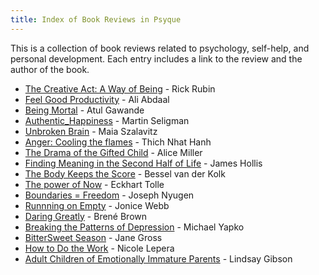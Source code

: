 ```yaml
---
title: Index of Book Reviews in Psyque
---
```


This is a collection of book reviews related to psychology, self-help, and personal development. Each entry includes a link to the review and the author of the book.

- [The Creative Act: A Way of Being](./The_Creative_Act-Rick-Rubin) - Rick Rubin
- [Feel Good Productivity](./Feel_Good_Productivity-Ali_Abdaal) - Ali Abdaal
- [Being Mortal](./Being_Mortal-Atul_Gawande) - Atul Gawande
- [Authentic_Happiness](./Authentic_Happiness-Martin_Seligman) - Martin Seligman
- [Unbroken Brain](./Unbroken_Brain-Maia_Sazalavitz) - Maia Szalavitz
- [Anger: Cooling the flames](./Anger_cooling_the_flames-Thich_Nhat_Hanh) - Thich Nhat Hanh
- [The Drama of the Gifted Child](./The_Drama_of_the_Gifted_Child-Alice_Miller) - Alice Miller
- [Finding Meaning in the Second Half of Life](./Finding_Meaning_in_the_Second_Half_of_Life-James_Hollis) - James Hollis
- [The Body Keeps the Score](./The_Body_Keeps_the_Score-Bessel_van_der_Kolk) - Bessel van der Kolk
- [The power of Now](./The_Power_of_Now-Eckhart_Tolle) - Eckhart Tolle
- [Boundaries = Freedom](./Boundaries_Freedom-Joseph_Nyugen) - Joseph Nyugen
- [Runnning on Empty](./Running_on_empty-Jonice_Webb) - Jonice Webb
- [Daring Greatly](./Daring_Greatly-Brene_Brown) - Brené Brown
- [Breaking the Patterns of Depression](./Breaking_the_Patterns_of_Depression-Michael_Yapko) - Michael Yapko
- [BitterSweet Season](./BitterSweet_Season-Jane_Gross) - Jane Gross
- [How to Do the Work](./How_to_do_the_Work-Nicole_Lepera) - Nicole Lepera
- [Adult Children of Emotionally Immature Parents](./Adult_Children_of_Emotionally_Inmature_Parents-Lindsay_Gibson) - Lindsay Gibson
  
